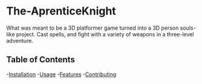 # The-AprenticeKnight
 
What was meant to be a 3D platformer game turned into a 3D person souls-like project. Cast spells, and fight with a variety of weapons in a three-level adventure.

## Table of Contents
-[Installation](#installation)
-[Usage](#usage)
-[Features](#features)
-[Contributing](#contributing)

